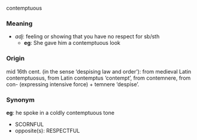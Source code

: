 contemptuous
### Meaning
+ _adj_: feeling or showing that you have no respect for sb/sth
	+ __eg__: She gave him a contemptuous look

### Origin

mid 16th cent. (in the sense ‘despising law and order’): from medieval Latin contemptuosus, from Latin contemptus ‘contempt’, from contemnere, from con- (expressing intensive force) + temnere ‘despise’.

### Synonym

__eg__: he spoke in a coldly contemptuous tone

+ SCORNFUL
+ opposite(s): RESPECTFUL


